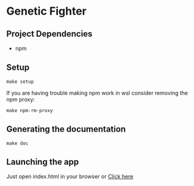 # Genetic Fighter

## Project Dependencies

* npm

## Setup
```
make setup
```

If you are having trouble making npm work in wsl consider removing the npm proxy:
```
make npm-rm-proxy
```

## Generating the documentation
```
make doc
```

## Launching the app
Just open index.html in your browser
or [Click here](./index.html)

